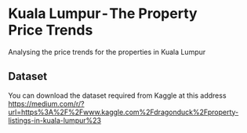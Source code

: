 # Kuala Lumpur - The Property Price Trends
Analysing the price trends for the properties in Kuala Lumpur

## Dataset
You can download the dataset required from Kaggle at this address https://medium.com/r/?url=https%3A%2F%2Fwww.kaggle.com%2Fdragonduck%2Fproperty-listings-in-kuala-lumpur%23
